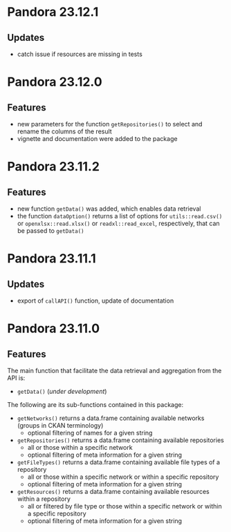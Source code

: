 # Pandora 23.12.1

## Updates
- catch issue if resources are missing in tests

# Pandora 23.12.0

## Features
- new parameters for the function `getRepositories()` to select and rename the columns of the result
- vignette and documentation were added to the package

# Pandora 23.11.2

## Features
- new function `getData()` was added, which enables data retrieval
- the function `dataOption()` returns a list of options for `utils::read.csv()` or 
  `openxlsx::read.xlsx()` or `readxl::read_excel`, respectively, that can be passed to `getData()`

# Pandora 23.11.1

## Updates
- export of `callAPI()` function, update of documentation

# Pandora 23.11.0

## Features
The main function that facilitate the data retrieval and aggregation from the API is:

 - `getData()` (_under development_)

The following are its sub-functions contained in this package: 

  - `getNetworks()` returns a data.frame containing available networks (groups in CKAN terminology)
    - optional filtering of names for a given string
  - `getRepositories()` returns a data.frame containing available repositories 
    - all or those within a specific network
    - optional filtering of meta information for a given string
  - `getFileTypes()` returns a data.frame containing available file types of a repository
    - all or those within a specific network or within a specific repository
    - optional filtering of meta information for a given string
  - `getResources()` returns a data.frame containing available resources within a repository
    - all or filtered by file type or those within a specific network or within a specific repository
    - optional filtering of meta information for a given string
